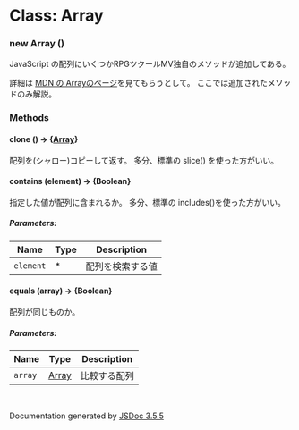 # Class: Array

### new Array ()
JavaScript の配列にいくつかRPGツクールMV独自のメソッドが追加してある。

詳細は [MDN の Arrayのページ](https://developer.mozilla.org/ja/docs/Web/JavaScript/Reference/Global_Objects/Array)を見てもらうとして。
ここでは追加されたメソッドのみ解説。


### Methods

#### clone () → {[Array](Array.md)}
配列を(シャロー)コピーして返す。
多分、標準の slice() を使った方がいい。


#### contains (element) → {Boolean}
指定した値が配列に含まれるか。
多分、標準の includes()を使った方がいい。

##### Parameters:

| Name | Type | Description |
| --- | --- | --- |
| `element` | * | 配列を検索する値 |


#### equals (array) → {Boolean}
配列が同じものか。
##### Parameters:

| Name | Type | Description |
| --- | --- | --- |
| `array` | [Array](Array.md) | 比較する配列 |
 <br>

  Documentation generated by [JSDoc 3.5.5](https://github.com/jsdoc3/jsdoc)
